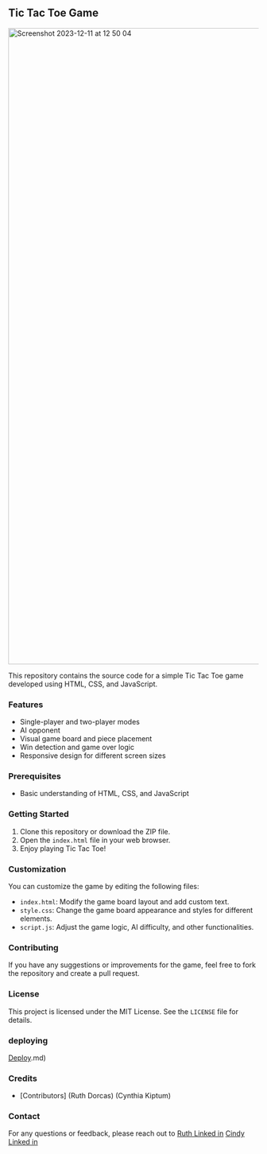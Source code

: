 ## Tic Tac Toe Game

<img width="1280" alt="Screenshot 2023-12-11 at 12 50 04" src="https://github.com/Cindyjeby/the-game/assets/106535441/a900f0de-5481-4001-9586-98d19c8b61b9">








This repository contains the source code for a simple Tic Tac Toe game developed using HTML, CSS, and JavaScript.

### Features

* Single-player and two-player modes
* AI opponent 
* Visual game board and piece placement
* Win detection and game over logic
* Responsive design for different screen sizes

### Prerequisites

* Basic understanding of HTML, CSS, and JavaScript

### Getting Started

1. Clone this repository or download the ZIP file.
2. Open the `index.html` file in your web browser.
3. Enjoy playing Tic Tac Toe!

### Customization

You can customize the game by editing the following files:

* `index.html`: Modify the game board layout and add custom text.
* `style.css`: Change the game board appearance and styles for different elements.
* `script.js`: Adjust the game logic, AI difficulty, and other functionalities.

### Contributing

If you have any suggestions or improvements for the game, feel free to fork the repository and create a pull request.

### License

This project is licensed under the MIT License. See the `LICENSE` file for details.
### deploying
[Deploy](https://the-tic-tac-toe-game-three.vercel.app/).md)

### Credits

* [Contributors]
 (Ruth Dorcas)
 (Cynthia Kiptum)

### Contact

For any questions or feedback, please reach out to 
[Ruth Linked in](https://www.linkedin.com/in/ruth-dorcas-66262022b/.md)
[Cindy Linked in](https://www.linkedin.com/in/cynthia-kiptum-5140a0271?trk=contact-info.md)



